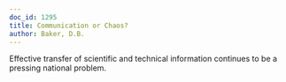 ```yaml
---
doc_id: 1295
title: Communication or Chaos?
author: Baker, D.B.
---
```


Effective transfer of scientific and technical information
continues to be a pressing national problem.